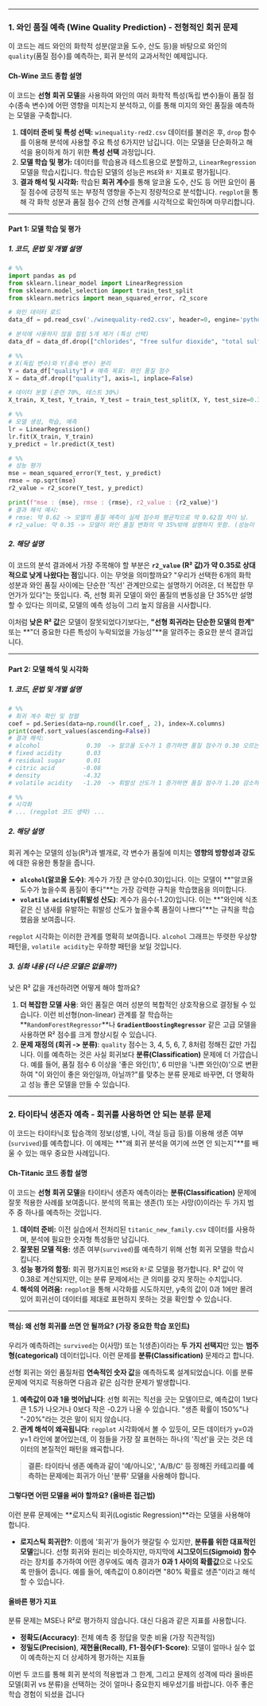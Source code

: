 
---

### **1. 와인 품질 예측 (Wine Quality Prediction) - 전형적인 회귀 문제**

이 코드는 레드 와인의 화학적 성분(알코올 도수, 산도 등)을 바탕으로 와인의 `quality`(품질 점수)를 예측하는, 회귀 분석의 교과서적인 예제입니다.

#### **Ch-Wine 코드 종합 설명**

이 코드는 **선형 회귀 모델**을 사용하여 와인의 여러 화학적 특성(독립 변수)들이 품질 점수(종속 변수)에 어떤 영향을 미치는지 분석하고, 이를 통해 미지의 와인 품질을 예측하는 모델을 구축합니다.

1.  **데이터 준비 및 특성 선택:** `winequality-red2.csv` 데이터를 불러온 후, `drop` 함수를 이용해 분석에 사용할 주요 특성 6가지만 남깁니다. 이는 모델을 단순화하고 해석을 용이하게 하기 위한 **특성 선택** 과정입니다.
2.  **모델 학습 및 평가:** 데이터를 학습용과 테스트용으로 분할하고, `LinearRegression` 모델을 학습시킵니다. 학습된 모델의 성능은 `MSE`와 `R²` 지표로 평가됩니다.
3.  **결과 해석 및 시각화:** 학습된 **회귀 계수**를 통해 알코올 도수, 산도 등 어떤 요인이 품질 점수에 긍정적 또는 부정적 영향을 주는지 정량적으로 분석합니다. `regplot`을 통해 각 화학 성분과 품질 점수 간의 선형 관계를 시각적으로 확인하며 마무리합니다.

---

#### **Part 1: 모델 학습 및 평가**

##### **1. 코드, 문법 및 개별 설명**

```python
# %%
import pandas as pd
from sklearn.linear_model import LinearRegression
from sklearn.model_selection import train_test_split
from sklearn.metrics import mean_squared_error, r2_score

# 와인 데이터 로드
data_df = pd.read_csv('./winequality-red2.csv', header=0, engine='python')

# 분석에 사용하지 않을 컬럼 5개 제거 (특성 선택)
data_df = data_df.drop(["chlorides", "free sulfur dioxide", "total sulfur dioxide", "pH", "sulphates"], axis=1, inplace=False)

# %%
# X(독립 변수)와 Y(종속 변수) 분리
Y = data_df["quality"] # 예측 목표: 와인 품질 점수
X = data_df.drop(["quality"], axis=1, inplace=False)

# 데이터 분할 (훈련 70%, 테스트 30%)
X_train, X_test, Y_train, Y_test = train_test_split(X, Y, test_size=0.3, random_state=0)

# %%
# 모델 생성, 학습, 예측
lr = LinearRegression()
lr.fit(X_train, Y_train)
y_predict = lr.predict(X_test)

# %%
# 성능 평가
mse = mean_squared_error(Y_test, y_predict)
rmse = np.sqrt(mse)
r2_value = r2_score(Y_test, y_predict)

print(f"mse : {mse}, rmse : {rmse}, r2_value : {r2_value}")
# 결과 해석 예시:
# rmse: 약 0.62 -> 모델의 품질 예측이 실제 점수와 평균적으로 약 0.62점 차이 남.
# r2_value: 약 0.35 -> 모델이 와인 품질 변화의 약 35%밖에 설명하지 못함. (성능이 썩 좋지는 않음)
```

##### **2. 해당 설명**

이 코드의 분석 결과에서 가장 주목해야 할 부분은 **`r2_value` (R² 값)가 약 0.35로 상대적으로 낮게 나왔다는 점**입니다. 이는 무엇을 의미할까요? "우리가 선택한 6개의 화학 성분과 와인 품질 사이에는 단순한 '직선' 관계만으로는 설명하기 어려운, 더 복잡한 무언가가 있다"는 뜻입니다. 즉, 선형 회귀 모델이 와인 품질의 변동성을 단 35%만 설명할 수 있다는 의미로, 모델의 예측 성능이 그리 높지 않음을 시사합니다.

이처럼 **낮은 R² 값**은 모델이 잘못되었다기보다는, **"선형 회귀라는 단순한 모델의 한계"** 또는 **"더 중요한 다른 특성이 누락되었을 가능성"**을 알려주는 중요한 분석 결과입니다.

---

#### **Part 2: 모델 해석 및 시각화**

##### **1. 코드, 문법 및 개별 설명**

```python
# %%
# 회귀 계수 확인 및 정렬
coef = pd.Series(data=np.round(lr.coef_, 2), index=X.columns)
print(coef.sort_values(ascending=False))
# 결과 해석:
# alcohol             0.30  -> 알코올 도수가 1 증가하면 품질 점수가 0.30 오르는 경향
# fixed acidity       0.03
# residual sugar      0.01
# citric acid        -0.08
# density            -4.32
# volatile acidity   -1.20  -> 휘발성 산도가 1 증가하면 품질 점수가 1.20 감소하는 경향

# %%
# 시각화
# ... (regplot 코드 생략) ...
```

##### **2. 해당 설명**

회귀 계수는 모델의 성능(R²)과 별개로, 각 변수가 품질에 미치는 **영향의 방향성과 강도**에 대한 유용한 통찰을 줍니다.
*   **`alcohol`(알코올 도수)**: 계수가 가장 큰 양수(0.30)입니다. 이는 모델이 **"알코올 도수가 높을수록 품질이 좋다"**는 가장 강력한 규칙을 학습했음을 의미합니다.
*   **`volatile acidity`(휘발성 산도)**: 계수가 음수(-1.20)입니다. 이는 **"와인에 식초 같은 신 냄새를 유발하는 휘발성 산도가 높을수록 품질이 나쁘다"**는 규칙을 학습했음을 보여줍니다.

`regplot` 시각화는 이러한 관계를 명확히 보여줍니다. `alcohol` 그래프는 뚜렷한 우상향 패턴을, `volatile acidity`는 우하향 패턴을 보일 것입니다.

##### **3. 심화 내용 (더 나은 모델은 없을까?)**

낮은 R² 값을 개선하려면 어떻게 해야 할까요?
1.  **더 복잡한 모델 사용**: 와인 품질은 여러 성분의 복합적인 상호작용으로 결정될 수 있습니다. 이런 비선형(non-linear) 관계를 잘 학습하는 **`RandomForestRegressor`**나 **`GradientBoostingRegressor`** 같은 고급 모델을 사용하면 R² 점수를 크게 향상시킬 수 있습니다.
2.  **문제 재정의 (회귀 -> 분류)**: `quality` 점수는 3, 4, 5, 6, 7, 8처럼 정해진 값만 가집니다. 이를 예측하는 것은 사실 회귀보다 **분류(Classification)** 문제에 더 가깝습니다. 예를 들어, 품질 점수 6 이상을 '좋은 와인(1)', 6 미만을 '나쁜 와인(0)'으로 변환하여 "이 와인이 좋은 와인일까, 아닐까?"를 맞추는 분류 문제로 바꾸면, 더 명확하고 성능 좋은 모델을 만들 수 있습니다.

---

### **2. 타이타닉 생존자 예측 - 회귀를 사용하면 안 되는 분류 문제**

이 코드는 타이타닉호 탑승객의 정보(성별, 나이, 객실 등급 등)를 이용해 생존 여부(`survived`)를 예측합니다. 이 예제는 **"왜 회귀 분석을 여기에 쓰면 안 되는지"**를 배울 수 있는 매우 중요한 사례입니다.

#### **Ch-Titanic 코드 종합 설명**

이 코드는 **선형 회귀 모델**을 타이타닉 생존자 예측이라는 **분류(Classification)** 문제에 잘못 적용한 사례를 보여줍니다. 분석의 목표는 생존(1) 또는 사망(0)이라는 두 가지 범주 중 하나를 예측하는 것입니다.

1.  **데이터 준비:** 이전 실습에서 전처리된 `titanic_new_family.csv` 데이터를 사용하며, 분석에 필요한 숫자형 특성들만 남깁니다.
2.  **잘못된 모델 적용:** 생존 여부(`survived`)를 예측하기 위해 선형 회귀 모델을 학습시킵니다.
3.  **성능 평가의 함정:** 회귀 평가지표인 `MSE`와 `R²`로 모델을 평가합니다. R² 값이 약 0.38로 계산되지만, 이는 분류 문제에서는 큰 의미를 갖지 못하는 수치입니다.
4.  **해석의 어려움:** `regplot`을 통해 시각화를 시도하지만, y축의 값이 0과 1에만 몰려있어 회귀선이 데이터를 제대로 표현하지 못하는 것을 확인할 수 있습니다.

---

#### **핵심: 왜 선형 회귀를 쓰면 안 될까요? (가장 중요한 학습 포인트)**

우리가 예측하려는 `survived`는 0(사망) 또는 1(생존)이라는 **두 가지 선택지**만 있는 **범주형(categorical)** 데이터입니다. 이런 문제를 **분류(Classification)** 문제라고 합니다.

선형 회귀는 와인 품질처럼 **연속적인 숫자 값**을 예측하도록 설계되었습니다. 이를 분류 문제에 억지로 적용하면 다음과 같은 심각한 문제가 발생합니다.

1.  **예측값이 0과 1을 벗어납니다**: 선형 회귀는 직선을 긋는 모델이므로, 예측값이 1보다 큰 1.5가 나오거나 0보다 작은 -0.2가 나올 수 있습니다. "생존 확률이 150%"나 "-20%"라는 것은 말이 되지 않습니다.
2.  **관계 해석이 왜곡됩니다**: `regplot` 시각화에서 볼 수 있듯이, 모든 데이터가 y=0과 y=1 라인에 붙어있는데, 이 점들을 가장 잘 표현하는 하나의 '직선'을 긋는 것은 데이터의 본질적인 패턴을 왜곡합니다.

> **결론: 타이타닉 생존 예측과 같이 '예/아니오', 'A/B/C' 등 정해진 카테고리를 예측하는 문제에는 회귀가 아닌 '분류' 모델을 사용해야 합니다.**

#### **그렇다면 어떤 모델을 써야 할까요? (올바른 접근법)**

이런 분류 문제에는 **로지스틱 회귀(Logistic Regression)**라는 모델을 사용해야 합니다.

*   **로지스틱 회귀란?**: 이름에 '회귀'가 들어가 헷갈릴 수 있지만, **분류를 위한 대표적인 모델**입니다. 선형 회귀와 원리는 비슷하지만, 마지막에 **시그모이드(Sigmoid) 함수**라는 장치를 추가하여 어떤 경우에도 예측 결과가 **0과 1 사이의 확률값**으로 나오도록 만들어 줍니다. 예를 들어, 예측값이 0.8이라면 "80% 확률로 생존"이라고 해석할 수 있습니다.

#### **올바른 평가 지표**

분류 문제는 MSE나 R²로 평가하지 않습니다. 대신 다음과 같은 지표를 사용합니다.

*   **정확도(Accuracy)**: 전체 예측 중 정답을 맞춘 비율 (가장 직관적임)
*   **정밀도(Precision)**, **재현율(Recall)**, **F1-점수(F1-Score)**: 모델이 얼마나 실수 없이 예측하는지 더 상세하게 평가하는 지표들

이번 두 코드를 통해 회귀 분석의 적용법과 그 한계, 그리고 문제의 성격에 따라 올바른 모델(회귀 vs 분류)을 선택하는 것이 얼마나 중요한지 배우셨기를 바랍니다. 아주 좋은 학습 경험이 되셨을 겁니다